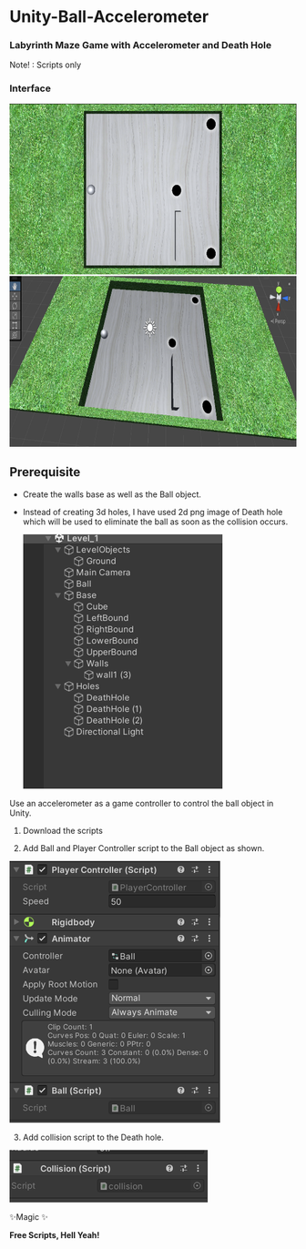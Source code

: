 # Unity-Ball-Accelerometer

### Labyrinth Maze Game with Accelerometer and Death Hole

Note! : Scripts only

### Interface

<img src = "images/maze.png" width="600" height="300"/>

<img src = "images/maze2.png" width="600" height="300"/>

## Prerequisite

- Create the walls base as well as the Ball object.
- Instead of creating 3d holes, I have used 2d png image of Death hole which will be used to eliminate the ball as soon as the collision occurs.

    ![My Image](images/menu.png)


Use an accelerometer as a game controller to control the ball object in Unity.

1) Download the scripts

2) Add Ball and Player Controller script to the Ball object as shown.

![My Image](images/ball.png)

3) Add collision script to the Death hole.

![My Image](images/deathhole.png)

✨Magic ✨

**Free Scripts, Hell Yeah!**
